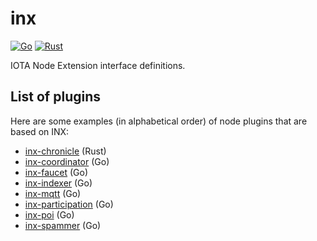 # inx

[![Go](https://github.com/iotaledger/inx/actions/workflows/go.yml/badge.svg)](https://github.com/iotaledger/inx/actions/workflows/go.yml)
[![Rust](https://github.com/iotaledger/inx/actions/workflows/rust.yml/badge.svg)](https://github.com/iotaledger/inx/actions/workflows/rust.yml)

IOTA Node Extension interface definitions.

## List of plugins

Here are some examples (in alphabetical order) of node plugins that are based on INX:

* [inx-chronicle](https://github.com/iotaledger/inx-chronicle) (Rust)
* [inx-coordinator](https://github.com/iotaledger/inx-coordinator) (Go)
* [inx-faucet](https://github.com/iotaledger/inx-faucet) (Go)
* [inx-indexer](https://github.com/iotaledger/inx-indexer) (Go)
* [inx-mqtt](https://github.com/iotaledger/inx-mqtt) (Go)
* [inx-participation](https://github.com/iotaledger/inx-participation) (Go)
* [inx-poi](https://github.com/iotaledger/inx-poi) (Go)
* [inx-spammer](https://github.com/iotaledger/inx-spammer) (Go)
